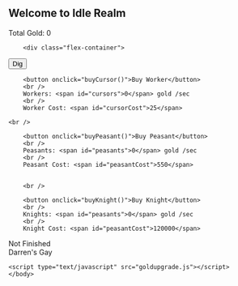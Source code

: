 ## Welcome to Idle Realm
Total Gold: <span id="cookies">0</span>
<html>
	<head>
		<link rel="stylesheet" type="text/css" href="interface.css" />
		<style>
.flex-container {
  display: flex;
  justify-content: center;
  background-color: DodgerBlue;
}

.flex-container > div {
  background-color: #f1f1f1;
  width: 225px;
  margin: 1px;
  text-align: center;
  line-height: 75px;
  font-size: 14px;
}
</style>
	</head>
	<body>
		
		<div class="flex-container">
  <div>

<button onclick="cookieClick(1)">Dig</button>
		<br />
		
		
		<button onclick="buyCursor()">Buy Worker</button>
		<br />
		Workers: <span id="cursors">0</span> gold /sec
		<br />
		Worker Cost: <span id="cursorCost">25</span>
		
	<br />
		
		<button onclick="buyPeasant()">Buy Peasant</button>
		<br />
		Peasants: <span id="peasants">0</span> gold /sec
		<br />
		Peasant Cost: <span id="peasantCost">550</span>
		
		
		<br />
		
		<button onclick="buyKnight()">Buy Knight</button>
		<br />
		Knights: <span id="peasants">0</span> gold /sec
		<br />
		Knight Cost: <span id="peasantCost">120000</span>

</div>
  <div>Not Finished</div>
  <div>Darren's Gay</div>  
</div>
		
		
		
		
		
		
		
		
		

	
	
	
	
	
	<script type="text/javascript" src="goldupgrade.js"></script>
	</body>
</html>
